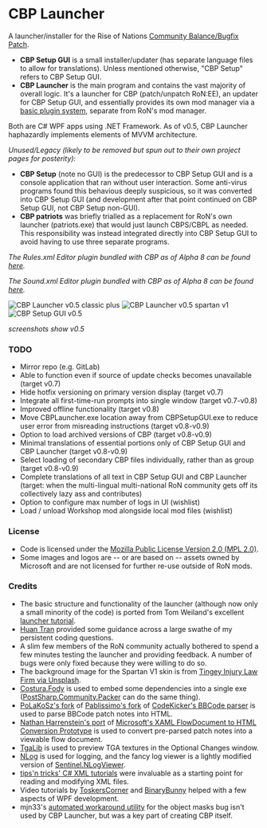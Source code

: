 # CBP Launcher
A launcher/installer for the Rise of Nations [Community Balance/Bugfix Patch](https://steamcommunity.com/sharedfiles/filedetails/?id=2287791153).

- **CBP Setup GUI** is a small installer/updater (has separate language files to allow for translations). Unless mentioned otherwise, "CBP Setup" refers to CBP Setup GUI.
- **CBP Launcher** is the main program and contains the vast majority of overall logic. It's a launcher for CBP (patch/unpatch RoN:EE), an updater for CBP Setup GUI, and essentially provides its own mod manager via a [basic plugin system](https://github.com/MHLoppy/CBP-SDK), separate from RoN's mod manager.

Both are C# WPF apps using .NET Framework. As of v0.5, CBP Launcher haphazardly implements elements of MVVM architecture.

_Unused/Legacy (likely to be removed but spun out to their own project pages for posterity):_
- **CBP Setup** (note no GUI) is the predecessor to CBP Setup GUI and is a console application that ran without user interaction. Some anti-virus programs found this behavious deeply suspicious, so it was converted into CBP Setup GUI (and development after that point continued on CBP Setup GUI, not CBP Setup non-GUI).
- **CBP patriots** was briefly trialled as a replacement for RoN's own launcher (patriots.exe) that would just launch CBPS/CBPL as needed. This responsibility was instead integrated directly into CBP Setup GUI to avoid having to use three separate programs.

_The Rules.xml Editor plugin bundled with CBP as of Alpha 8 can be found [here](https://github.com/MHLoppy/CBP-RE-Plugin)._

_The Sound.xml Editor plugin bundled with CBP as of Alpha 8 can be found [here](https://github.com/MHLoppy/CBP-SE-Plugin)._

![CBP Launcher v0.5 classic plus](https://i.imgur.com/EurwlsN.png)
![CBP Launcher v0.5 spartan v1](https://i.imgur.com/LH8muOp.png)
![CBP Setup GUI v0.5](https://i.imgur.com/Scf5pH7.png)

*screenshots show v0.5*

### TODO
- Mirror repo (e.g. GitLab)
- Able to function even if source of update checks becomes unavailable (target v0.7)
- Hide hotfix versioning on primary version display (target v0.7)
- Integrate all first-time-run prompts into single window (target v0.7-v0.8)
- Improved offline functionality (target v0.8)
- Move CBPLauncher.exe location away from CBPSetupGUI.exe to reduce user error from misreading instructions (target v0.8-v0.9)
- Option to load archived versions of CBP (target v0.8-v0.9)
- Minimal translations of essential portions only of CBP Setup GUI and CBP Launcher (target v0.8-v0.9)
- Select loading of secondary CBP files individually, rather than as group (target v0.8-v0.9)
- Complete translations of all text in CBP Setup GUI and CBP Launcher (target: when the multi-lingual multi-national RoN community gets off its collectively lazy ass and contributes)
- Option to configure max number of logs in UI (wishlist)
- Load / unload Workshop mod alongside local mod files (wishlist)

### License
- Code is licensed under the [Mozilla Public License Version 2.0 (MPL 2.0)](https://www.mozilla.org/en-US/MPL/2.0/).
- Some images and logos are -- or are based on -- assets owned by Microsoft and are not licensed for further re-use outside of RoN mods.

### Credits
- The basic structure and functionality of the launcher (although now only a small minority of the code) is ported from Tom Weiland's excellent [launcher tutorial](https://github.com/tom-weiland/csharp-game-launcher).
- [Huan Tran](https://github.com/dotnal) provided some guidance across a large swathe of my persistent coding questions.
- A slim few members of the RoN community actually bothered to spend a few minutes testing the launcher and providing feedback. A number of bugs were only fixed because they were willing to do so.
- The background image for the Spartan V1 skin is from [Tingey Injury Law Firm via Unsplash](https://unsplash.com/photos/yCdPU73kGSc).
- [Costura.Fody](https://github.com/Fody/Costura) is used to embed some dependencies into a single exe ([PostSharp.Community.Packer](https://github.com/postsharp/PostSharp.Community.Packer) can do the same thing).
- [PoLaKoSz's fork](https://github.com/PoLaKoSz/CodeKicker.BBCode) of [Pablissimo's fork](https://github.com/Pablissimo/CodeKicker.BBCode-Mod) of [CodeKicker's BBCode parser](https://web.archive.org/web/20210629143751/https://archive.codeplex.com/?p=bbcode) is used to parse BBCode patch notes into HTML.
- [Nathan Harrenstein's port](https://www.nuget.org/packages/HtmlToXamlConverter) of [Microsoft's XAML FlowDocument to HTML Conversion Prototype](https://web.archive.org/web/20160312013954/http://blogs.msdn.com/b/wpfsdk/archive/2006/05/25/xaml-flowdocument-to-html-conversion-prototype.aspx) is used to convert pre-parsed patch notes into a viewable flow document.
- [TgaLib](https://github.com/shns/TgaLib) is used to preview TGA textures in the Optional Changes window.
- [NLog](https://nlog-project.org/) is used for logging, and the fancy log viewer is a lightly modified version of [Sentinel.NLogViewer](https://github.com/dojo90/NLogViewer).
- [tips'n tricks' C# XML tutorials](https://www.youtube.com/channel/UCtkgMa4i4HBE_vZW7EwYYXQ/search?query=c%23%20xml) were invaluable as a starting point for reading and modifying XML files.
- Video tutorials by [ToskersCorner](https://www.youtube.com/c/ToskersCorner) and [BinaryBunny](https://www.youtube.com/c/BinaryBunny) helped with a few aspects of WPF development.
- mjn33's [automated workaround utility](https://github.com/mjn33/ron-objmask-workaround) for the object masks bug isn't used by CBP Launcher, but was a key part of creating CBP itself.
